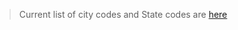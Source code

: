 >Current list of city codes and State codes are [here](https://docs.google.com/spreadsheets/d/12A_B-nDtvxyFh_FWDfp85ss2qpb65kZ7/edit?usp=sharing&ouid=118227851397691643336&rtpof=true&sd=true)


